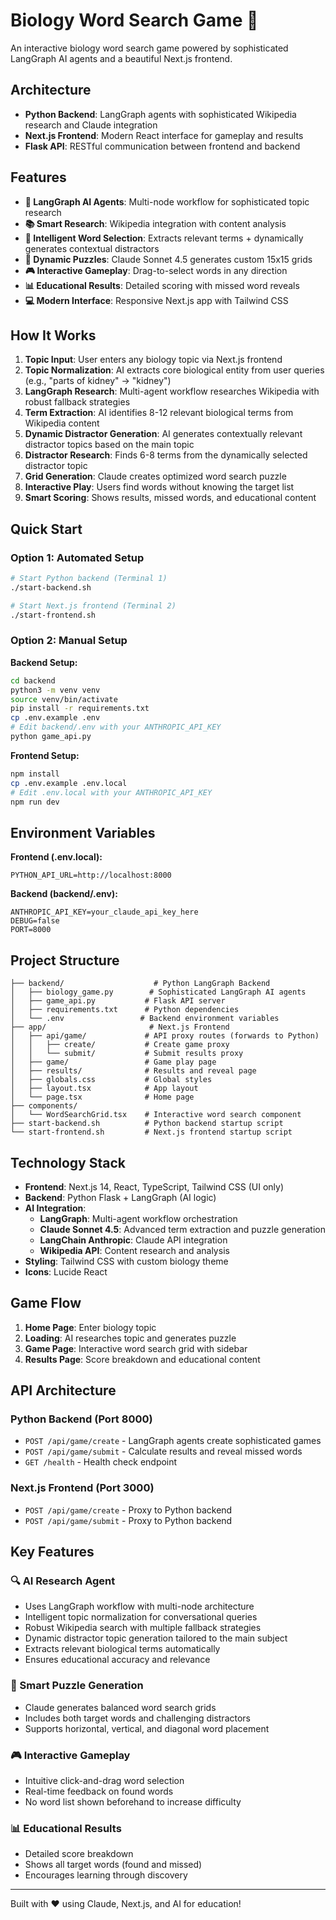 # Biology Word Search Game 🧬

An interactive biology word search game powered by sophisticated LangGraph AI agents and a beautiful Next.js frontend.

## Architecture

- **Python Backend**: LangGraph agents with sophisticated Wikipedia research and Claude integration
- **Next.js Frontend**: Modern React interface for gameplay and results
- **Flask API**: RESTful communication between frontend and backend

## Features

- **🤖 LangGraph AI Agents**: Multi-node workflow for sophisticated topic research
- **📚 Smart Research**: Wikipedia integration with content analysis
- **🧠 Intelligent Word Selection**: Extracts relevant terms + dynamically generates contextual distractors
- **🎲 Dynamic Puzzles**: Claude Sonnet 4.5 generates custom 15x15 grids
- **🎮 Interactive Gameplay**: Drag-to-select words in any direction
- **📊 Educational Results**: Detailed scoring with missed word reveals
- **💻 Modern Interface**: Responsive Next.js app with Tailwind CSS

## How It Works

1. **Topic Input**: User enters any biology topic via Next.js frontend
2. **Topic Normalization**: AI extracts core biological entity from user queries (e.g., "parts of kidney" → "kidney")
3. **LangGraph Research**: Multi-agent workflow researches Wikipedia with robust fallback strategies
4. **Term Extraction**: AI identifies 8-12 relevant biological terms from Wikipedia content
5. **Dynamic Distractor Generation**: AI generates contextually relevant distractor topics based on the main topic
6. **Distractor Research**: Finds 6-8 terms from the dynamically selected distractor topic
7. **Grid Generation**: Claude creates optimized word search puzzle
8. **Interactive Play**: Users find words without knowing the target list
9. **Smart Scoring**: Shows results, missed words, and educational content

## Quick Start

### Option 1: Automated Setup

```bash
# Start Python backend (Terminal 1)
./start-backend.sh

# Start Next.js frontend (Terminal 2)
./start-frontend.sh
```

### Option 2: Manual Setup

**Backend Setup:**

```bash
cd backend
python3 -m venv venv
source venv/bin/activate
pip install -r requirements.txt
cp .env.example .env
# Edit backend/.env with your ANTHROPIC_API_KEY
python game_api.py
```

**Frontend Setup:**

```bash
npm install
cp .env.example .env.local
# Edit .env.local with your ANTHROPIC_API_KEY
npm run dev
```

## Environment Variables

**Frontend (.env.local):**

```
PYTHON_API_URL=http://localhost:8000
```

**Backend (backend/.env):**

```
ANTHROPIC_API_KEY=your_claude_api_key_here
DEBUG=false
PORT=8000
```

## Project Structure

```
├── backend/                    # Python LangGraph Backend
│   ├── biology_game.py        # Sophisticated LangGraph AI agents
│   ├── game_api.py           # Flask API server
│   ├── requirements.txt      # Python dependencies
│   └── .env                 # Backend environment variables
├── app/                       # Next.js Frontend
│   ├── api/game/             # API proxy routes (forwards to Python)
│   │   ├── create/           # Create game proxy
│   │   └── submit/           # Submit results proxy
│   ├── game/                 # Game play page
│   ├── results/              # Results and reveal page
│   ├── globals.css           # Global styles
│   ├── layout.tsx            # App layout
│   └── page.tsx              # Home page
├── components/
│   └── WordSearchGrid.tsx    # Interactive word search component
├── start-backend.sh          # Python backend startup script
└── start-frontend.sh         # Next.js frontend startup script
```

## Technology Stack

- **Frontend**: Next.js 14, React, TypeScript, Tailwind CSS (UI only)
- **Backend**: Python Flask + LangGraph (AI logic)
- **AI Integration**:
  - **LangGraph**: Multi-agent workflow orchestration
  - **Claude Sonnet 4.5**: Advanced term extraction and puzzle generation
  - **LangChain Anthropic**: Claude API integration
  - **Wikipedia API**: Content research and analysis
- **Styling**: Tailwind CSS with custom biology theme
- **Icons**: Lucide React

## Game Flow

1. **Home Page**: Enter biology topic
2. **Loading**: AI researches topic and generates puzzle
3. **Game Page**: Interactive word search grid with sidebar
4. **Results Page**: Score breakdown and educational content

## API Architecture

### Python Backend (Port 8000)

- `POST /api/game/create` - LangGraph agents create sophisticated games
- `POST /api/game/submit` - Calculate results and reveal missed words
- `GET /health` - Health check endpoint

### Next.js Frontend (Port 3000)

- `POST /api/game/create` - Proxy to Python backend
- `POST /api/game/submit` - Proxy to Python backend

## Key Features

### 🔍 AI Research Agent

- Uses LangGraph workflow with multi-node architecture
- Intelligent topic normalization for conversational queries
- Robust Wikipedia search with multiple fallback strategies
- Dynamic distractor topic generation tailored to the main subject
- Extracts relevant biological terms automatically
- Ensures educational accuracy and relevance

### 🧩 Smart Puzzle Generation

- Claude generates balanced word search grids
- Includes both target words and challenging distractors
- Supports horizontal, vertical, and diagonal word placement

### 🎮 Interactive Gameplay

- Intuitive click-and-drag word selection
- Real-time feedback on found words
- No word list shown beforehand to increase difficulty

### 📊 Educational Results

- Detailed score breakdown
- Shows all target words (found and missed)
- Encourages learning through discovery

---

Built with ❤️ using Claude, Next.js, and AI for education!
